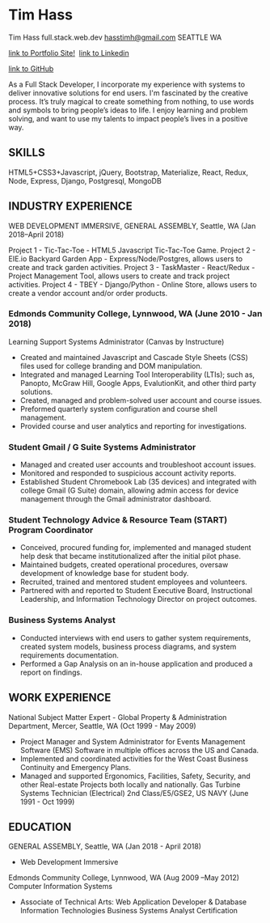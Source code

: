 # Tim Hass

Tim Hass full.stack.web.dev
hasstimh@gmail.com​
SEATTLE WA

[link to Portfolio Site!](www.hasstimh.com)
​
[link to Linkedin](https://www.linkedin.com/in/tim-h-hass/)

[link to GitHub](https://github.com/Tim-Hass-GA)

As a Full Stack Developer, I incorporate my experience with systems to deliver innovative solutions for end users. I'm fascinated by the creative process. It’s truly magical to create something from nothing, to use words and symbols to bring people’s ideas to life. I enjoy learning and problem solving, and want to use my talents to impact people’s lives in a positive way.

## SKILLS
HTML5+CSS3+Javascript, jQuery, Bootstrap, Materialize,
React, Redux, Node, Express, Django, Postgresql, MongoDB

## ​INDUSTRY EXPERIENCE
WEB DEVELOPMENT IMMERSIVE​, GENERAL ASSEMBLY,​ ​Seattle, WA​ ​(Jan 2018–April 2018)
<!-- Project 1 - Pooper Scooper - HTML5 Canvas Game, where users clean up after their dog. -->
Project 1 - Tic-Tac-Toe - HTML5 Javascript Tic-Tac-Toe Game.
Project 2 - EIE.io Backyard Garden App - Express/Node/Postgres, allows users to create and track garden activities.
Project 3 - TaskMaster - React/Redux - Project Management Tool, allows users to create and track project activities.
Project 4 - TBEY - Django/Python - Online Store, allows users to create a vendor account and/or order products.

### Edmonds Community College, Lynnwood, WA (​June 2010 - Jan 2018​)
Learning Support Systems Administrator​ (Canvas by Instructure)
- Created and maintained Javascript and Cascade Style Sheets (CSS) files used for college branding
and DOM manipulation.
- Integrated and managed Learning Tool Interoperability (LTIs); such as, Panopto, McGraw Hill,
Google Apps, EvalutionKit, and other third party solutions.
- Created, managed and problem-solved user account and course issues.
- Preformed quarterly system configuration and course shell management.
- Provided course and user analytics and reporting for investigations.

### Student Gmail / G Suite Systems Administrator
- Managed and created user accounts and troubleshoot account issues.
- Monitored and responded to suspicious account activity reports.
- Established Student Chromebook Lab (35 devices) and integrated with college Gmail (G Suite)
domain, allowing admin access for device management through the Gmail administrator dashboard.

### Student Technology Advice & Resource Team (START) Program Coordinator
- Conceived, procured funding for, implemented and managed student help desk that became institutionalized after the initial pilot phase.
- Maintained budgets, created operational procedures, oversaw development of knowledge base for student body.
- Recruited, trained and mentored student employees and volunteers.
- Partnered with and reported to Student Executive Board, Instructional Leadership, and Information Technology Director on project outcomes.

### Business Systems Analyst
- Conducted interviews with end users to gather system requirements, created system models, business process diagrams, and system requirements documentation.
- Performed a Gap Analysis on an in-house application and produced a report on findings.

## ​WORK EXPERIENCE
National Subject Matter Expert - Global Property & Administration Department​, Mercer, Seattle, WA (Oct 1999 - May 2009)
- Project Manager and System Administrator for Events Management Software (EMS) Software in multiple offices across the US and Canada.
- Implemented and coordinated activities for the West Coast Business Continuity and Emergency Plans.
- Managed and supported Ergonomics, Facilities, Safety, Security, and other Real-estate Projects both locally
and nationally.
Gas Turbine Systems Technician (Electrical) 2nd Class/E5/GSE2​, US NAVY (June 1991 - Oct 1999)

## ​EDUCATION
GENERAL ASSEMBLY, ​Seattle, WA​ ​(Jan 2018 - April 2018)
- Web Development Immersive

Edmonds Community College​, Lynnwood, WA (Aug 2009 –May 2012)
Computer Information Systems
- Associate of Technical Arts: Web Application Developer & Database Information Technologies Business Systems Analyst Certification

<!-- US Navy
- Gas Turbine Systems Jet Propulsion Electronics “A” School ​(Aug 1991 – Sept 1992) -->

<!-- # Source files -->
<!-- heroku -->
<!-- http://hasstimh.herokuapp.com/ -->

<!-- gh-pages -->
<!-- https://tim-hass-ga.github.io/hasstim.github.io/ -->
